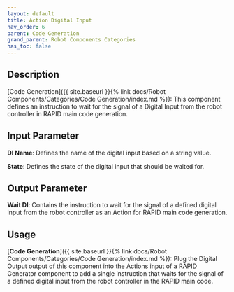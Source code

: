 ```yaml
---
layout: default
title: Action Digital Input
nav_order: 6
parent: Code Generation
grand_parent: Robot Components Categories
has_toc: false
---
```


## Description

[Code Generation]({{ site.baseurl }}{% link docs/Robot Components/Categories/Code Generation/index.md %}): This component defines an instruction to wait for the signal of a Digital Input from the robot controller in RAPID main code generation.

## Input Parameter

**DI Name**: Defines the name of the digital input based on a string value.

**State**: Defines the state of the digital input that should be waited for.

## Output Parameter

**Wait DI**: Contains the instruction to wait for the signal of a defined digital input from the robot controller as an Action for RAPID main code generation.

## Usage

[**Code Generation**]({{ site.baseurl }}{% link docs/Robot Components/Categories/Code Generation/index.md %}): Plug the Digital Output output of this component into the Actions input of a RAPID Generator component to add a single instruction that waits for the signal of a defined digital input from the robot controller in the RAPID main code.